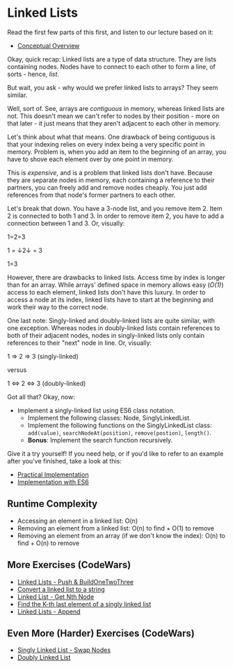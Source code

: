 # Linked Lists

Read the first few parts of this first, and listen to our lecture based on it:

* [Conceptual Overview](https://www.geeksforgeeks.org/data-structures/linked-list/)

Okay, quick recap: Linked lists are a type of data structure. They are lists containing nodes. Nodes have to connect to each other to form a line, of sorts - hence, _list_.

But wait, you ask - why would we prefer linked lists to arrays? They seem similar.

Well, sort of. See, arrays are _contiguous_ in memory, whereas linked lists are not. This doesn't mean we can't refer to nodes by their position - more on that later - it just means that they aren't adjacent to each other in memory.

Let's think about what that means. One drawback of being contiguous is that your indexing relies on every index being a very specific point in memory. Problem is, when you add an item to the beginning of an array, you have to shove each element over by one point in memory.

This is _expensive_, and is a problem that linked lists don't have. Because they are separate nodes in memory, each containing a reference to their partners, you can freely add and remove nodes cheaply. You just add references from that node's former partners to each other.

Let's break that down. You have a 3-node list, and you remove item 2. Item 2 is connected to both 1 and 3. In order to remove item 2, you have to add a connection between 1 and 3. Or, visually:

1=2=3

1 = ↓2↓ = 3

1=3

However, there are drawbacks to linked lists. Access time by index is longer than for an array. While arrays' defined space in memory allows easy (_O(1)_) access to each element, linked lists don't have this luxury. In order to access a node at its index, linked lists have to start at the beginning and work their way to the correct node.

One last note: Singly-linked and doubly-linked lists are quite similar, with one exception. Whereas nodes in doubly-linked lists contain references to both of their adjacent nodes, nodes in singly-linked lists only contain references to their "next" node in line. Or, visually:

1 => 2 => 3
(singly-linked)

versus

1 <=> 2 <=> 3
(doubly-linked)

Got all that? Okay, now:

* Implement a singly-linked list using ES6 class notation.
  * Implement the following classes: Node, SinglyLinkedList.
  * Implement the following functions on the SinglyLinkedList class: `add(value)`, `searchNodeAt(position)`, `remove(postion)`, `length()`.
  * **Bonus**: Implement the search function recursively.

Give it a try yourself! If you need help, or if you'd like to refer to an example after you've finished, take a look at this:

* [Practical Implementation](https://code.tutsplus.com/articles/data-structures-with-javascript-singly-linked-list-and-doubly-linked-list--cms-23392)
* [Implementation with ES6](https://repl.it/@lizraeli/Linked-Lists)

## Runtime Complexity

* Accessing an element in a linked list: O(n)
* Removing an element from a linked list: O(n) to find + O(1) to remove
* Removing an element from an array (if we don't know the index): O(n) to find + O(n) to remove

## More Exercises (CodeWars)

* [Linked Lists - Push & BuildOneTwoThree](http://www.codewars.com/kata/linked-lists-push-and-buildonetwothree)
* [Convert a linked list to a string](https://www.codewars.com/kata/convert-a-linked-list-to-a-string)
* [Linked List - Get Nth Node](https://www.codewars.com/kata/linked-lists-get-nth-node)
* [Find the K-th last element of a singly linked list](https://www.codewars.com/kata/find-the-k-th-last-element-of-a-singly-linked-list)
* [Linked Lists - Append](https://www.codewars.com/kata/linked-lists-append)

## Even More (Harder) Exercises (CodeWars)

* [Singly Linked List - Swap Nodes](https://www.codewars.com/kata/singly-linked-list-swap-nodes)
* [Doubly Linked List](https://www.codewars.com/kata/doubly-linked-list-1)
